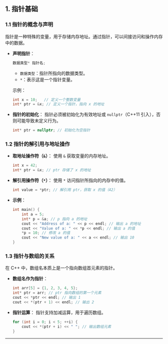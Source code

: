 ## **1. 指针基础**

### **1.1 指针的概念与声明**

指针是一种特殊的变量，用于存储内存地址。通过指针，可以间接访问和操作内存中的数据。

- **声明指针**：

  ```cpp
  数据类型* 指针名;
  ```

  - `数据类型`：指针所指向的数据类型。
  - `*`：表示这是一个指针变量。

  示例：

  ```cpp
  int x = 10;   // 定义一个整数变量
  int* ptr = &x; // 定义一个指针，指向 x 的地址
  ```

- **指针的初始化**：
  指针必须被初始化为有效地址或 `nullptr`（C++11 引入），否则可能导致未定义行为。

  ```cpp
  int* ptr = nullptr; // 初始化为空指针
  ```

### **1.2 指针的解引用与地址操作**

- **取地址操作符（`&`）**：
  使用 `&` 获取变量的内存地址。

  ```cpp
  int x = 42;
  int* ptr = &x; // ptr 存储了 x 的地址
  ```

- **解引用操作符（`*`）**：
  使用 `*` 访问指针所指向的内存中的值。

  ```cpp
  int value = *ptr; // 解引用 ptr，获取 x 的值（42）
  ```

- **示例**：

  ```cpp
  int main() {
      int a = 5;
      int* p = &a; // p 指向 a 的地址
      cout << "Address of a: " << p << endl; // 输出 a 的地址
      cout << "Value of a: " << *p << endl; // 输出 a 的值
      *p = 10; // 修改 a 的值
      cout << "New value of a: " << a << endl; // 输出 10
  }
  ```

### **1.3 指针与数组的关系**

在 C++ 中，数组名本质上是一个指向数组首元素的指针。

- **数组名作为指针**：

  ```cpp
  int arr[5] = {1, 2, 3, 4, 5};
  int* ptr = arr; // ptr 指向数组的第一个元素
  cout << *ptr << endl; // 输出 1
  cout << *(ptr + 1) << endl; // 输出 2
  ```

- **指针运算**：
  指针支持加减运算，用于遍历数组。

  ```cpp
  for (int i = 0; i < 5; ++i) {
      cout << *(ptr + i) << " "; // 输出数组元素
  }
  ```

---